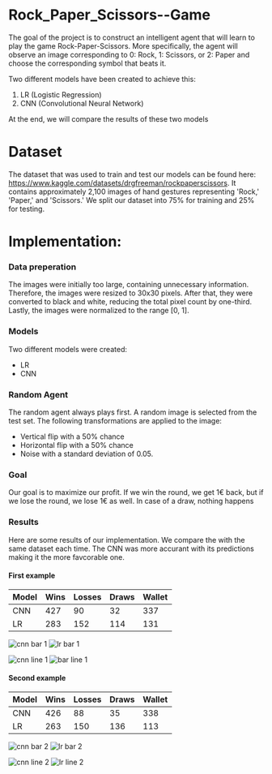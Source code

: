 # Rock_Paper_Scissors--Game

The goal of the project is to construct an intelligent agent that will learn to play the game Rock-Paper-Scissors. More specifically, the agent will observe an image corresponding to 0: Rock, 1: Scissors, or 2: Paper and choose the corresponding symbol that beats it.

Two different models have been created to achieve this:

1. LR (Logistic Regression)
2. CNN (Convolutional Neural Network)


At the end, we will compare the results of these two models

# Dataset

The dataset that was used to train and test our models can be found here: https://www.kaggle.com/datasets/drgfreeman/rockpaperscissors. It contains approximately 2,100 images of hand gestures representing 'Rock,' 'Paper,' and 'Scissors.' We split our dataset into 75% for training and 25% for testing.

# Implementation:


### Data preperation
The images were initially too large, containing unnecessary information. Therefore, the images were resized to 30x30 pixels. After that, they were converted to black and white, reducing the total pixel count by one-third. Lastly, the images were normalized to the range [0, 1].

### Models

Two different models were created:
* LR
* CNN


### Random Agent

The random agent always plays first. A random image is selected from the test set. The following transformations are applied to the image:

* Vertical flip with a 50% chance
* Horizontal flip with a 50% chance
* Noise with a standard deviation of 0.05.

### Goal
Our goal is to maximize our profit. If we win the round, we get 1€ back, but if we lose the round, we lose 1€ as well. In case of a draw, nothing happens

### Results

Here are some results of our implementation. We compare the with the same dataset each time. The CNN was more accurant with its predictions making it the more favcorable one.

#### First example

|Model| Wins  | Losses | Draws | Wallet
| -------------| ------------- | ------------- |  ------------- | ------------- |
| CNN | 427  | 90 | 32  | 337  |
| LR | 283   | 152   | 114   | 131   |

![cnn bar 1](https://github.com/christos-kouros/Rock_Paper_Scissors--Game/assets/56131091/83dfccab-8161-45b4-9e7b-7cc951dc46c1)
![lr bar 1](https://github.com/christos-kouros/Rock_Paper_Scissors--Game/assets/56131091/f0cd48c6-7706-4059-aab3-34c85ccc821f)

![cnn line 1](https://github.com/christos-kouros/Rock_Paper_Scissors--Game/assets/56131091/b3410e5f-09ce-4396-9d39-eed627533654)
![bar line 1](https://github.com/christos-kouros/Rock_Paper_Scissors--Game/assets/56131091/266ead38-4c35-476e-8487-c128d876eeb8)




#### Second example

|Model| Wins  | Losses | Draws | Wallet
| -------------| ------------- | ------------- |  ------------- | ------------- |
| CNN | 426  | 88 | 35  | 338  |
| LR | 263   | 150   | 136   | 113   |


![cnn bar 2](https://github.com/christos-kouros/Rock_Paper_Scissors--Game/assets/56131091/08bce6c9-137e-4393-bfa8-92d886d626f8)
![lr bar 2](https://github.com/christos-kouros/Rock_Paper_Scissors--Game/assets/56131091/74eef52f-95c3-499e-bdf0-c95e75bb2301)

![cnn line 2](https://github.com/christos-kouros/Rock_Paper_Scissors--Game/assets/56131091/1f229453-9d61-40e5-a7f6-ba8fd9414f95)
![lr line 2](https://github.com/christos-kouros/Rock_Paper_Scissors--Game/assets/56131091/613f8fe0-9537-416a-a30e-006c5310808c)


